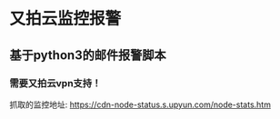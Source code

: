 # 又拍云监控报警
## 基于python3的邮件报警脚本
### 需要又拍云vpn支持！
抓取的监控地址:
https://cdn-node-status.s.upyun.com/node-stats.htm